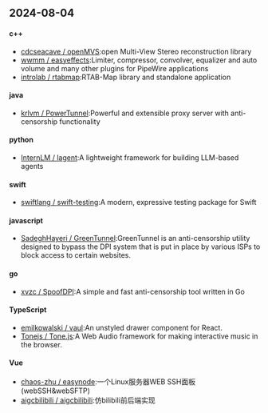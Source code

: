 ## 2024-08-04
#### c++
* [cdcseacave / openMVS](https://github.com/cdcseacave/openMVS):open Multi-View Stereo reconstruction library
* [wwmm / easyeffects](https://github.com/wwmm/easyeffects):Limiter, compressor, convolver, equalizer and auto volume and many other plugins for PipeWire applications
* [introlab / rtabmap](https://github.com/introlab/rtabmap):RTAB-Map library and standalone application
#### java
* [krlvm / PowerTunnel](https://github.com/krlvm/PowerTunnel):Powerful and extensible proxy server with anti-censorship functionality
#### python
* [InternLM / lagent](https://github.com/InternLM/lagent):A lightweight framework for building LLM-based agents
#### swift
* [swiftlang / swift-testing](https://github.com/swiftlang/swift-testing):A modern, expressive testing package for Swift
#### javascript
* [SadeghHayeri / GreenTunnel](https://github.com/SadeghHayeri/GreenTunnel):GreenTunnel is an anti-censorship utility designed to bypass the DPI system that is put in place by various ISPs to block access to certain websites.
#### go
* [xvzc / SpoofDPI](https://github.com/xvzc/SpoofDPI):A simple and fast anti-censorship tool written in Go
#### TypeScript
* [emilkowalski / vaul](https://github.com/emilkowalski/vaul):An unstyled drawer component for React.
* [Tonejs / Tone.js](https://github.com/Tonejs/Tone.js):A Web Audio framework for making interactive music in the browser.
#### Vue
* [chaos-zhu / easynode](https://github.com/chaos-zhu/easynode):一个Linux服务器WEB SSH面板(webSSH&webSFTP)
* [aigcbilibili / aigcbilibili](https://github.com/aigcbilibili/aigcbilibili):仿bilibili前后端实现
